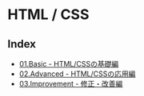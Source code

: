 # HTML / CSS

## Index
- [01.Basic - HTML/CSSの基礎編](01.Basic/01.Basic.md)
- [02.Advanced - HTML/CSSの応用編](02.Advanced/02.Advanced.md)
- [03.Improvement - 修正・改善編](03.Improvement/03.Improvement.md)